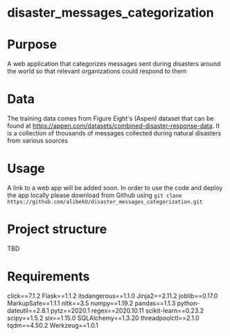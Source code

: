 # disaster_messages_categorization

# Purpose
A web application that categorizes messages sent during disasters around the world so that relevant organizations could respond to them

# Data
The training data comes from Figure Eight's (Aspen) dataset that can be found at https://appen.com/datasets/combined-disaster-response-data. It is a collection of thousands of messages collected during natural disasters from various sources

# Usage
A link to a web app will be added soon. In order to use the code and deploy the app locally please download from Github using `git clone https://github.com/alibekU/disaster_messages_categorization.git`

# Project structure 
TBD

# Requirements
click==7.1.2
Flask==1.1.2
itsdangerous==1.1.0
Jinja2==2.11.2
joblib==0.17.0
MarkupSafe==1.1.1
nltk==3.5
numpy==1.19.2
pandas==1.1.3
python-dateutil==2.8.1
pytz==2020.1
regex==2020.10.11
scikit-learn==0.23.2
scipy==1.5.2
six==1.15.0
SQLAlchemy==1.3.20
threadpoolctl==2.1.0
tqdm==4.50.2
Werkzeug==1.0.1

